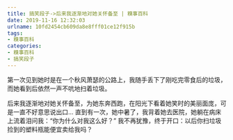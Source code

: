 ```yaml
---
title: 搞笑段子->后来我逐渐地对她关怀备至 | 糗事百科
date: 2019-11-16 12:32:03
urlname: 10fd2454cb609da8e8fff01ce12f915b
tags: 
- 糗事百科
categories:
- 糗事百科
- 搞笑段子
---
```

第一次见到她时是在一个秋风萧瑟的公路上，我随手丢下了刚吃完零食后的垃圾，而她看到后依然一声不吭地扫着垃圾。

后来我逐渐地对她关怀备至，为她东奔西跑，在阳光下看着她笑时的美丽面庞，可是一直不好意思说出口…  直到有一次，她中暑了，我背着她去医院，她躺在病床上流着泪问我：“你为什么对我这么好？”  我不再犹豫，终于开口：以后你扫垃圾捡到的塑料瓶能便宜卖给我吗？


